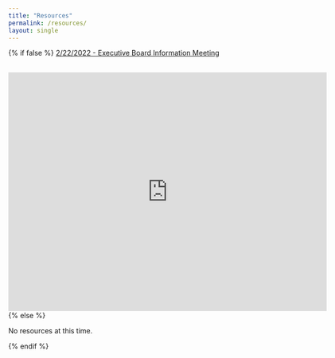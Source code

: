 ```yaml
---
title: "Resources"
permalink: /resources/
layout: single
---
```


{% if false %}
<a href="https://drive.google.com/file/d/12KQAHPzXyxR43neIIbqVnqLSCYYtET-z/view?t=211">2/22/2022 - Executive Board Information Meeting</a>

<br>

<iframe src="https://docs.google.com/presentation/d/e/2PACX-1vQXvkvlqXiHIplwal2x30P1a3eaUaGS6c7NgNFO0I5UehfNSc1LIMuwSRPDvprYfBgpgI2iU4Vd1I6R/embed?start=false&loop=false&delayms=5000" frameborder="0" width="640" height="480" allowfullscreen="true" mozallowfullscreen="true" webkitallowfullscreen="true"></iframe>
{% else %}

No resources at this time.

{% endif %}